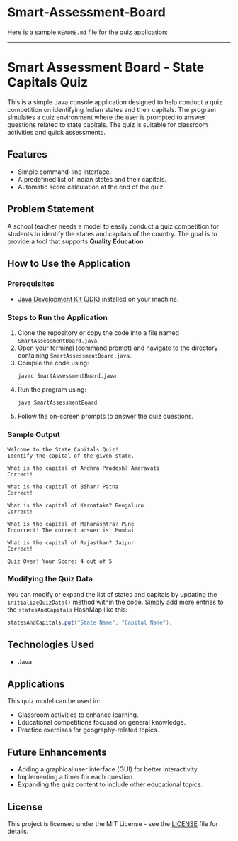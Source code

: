 # Smart-Assessment-Board
Here is a sample `README.md` file for the quiz application:

---

# Smart Assessment Board - State Capitals Quiz

This is a simple Java console application designed to help conduct a quiz competition on identifying Indian states and their capitals. The program simulates a quiz environment where the user is prompted to answer questions related to state capitals. The quiz is suitable for classroom activities and quick assessments.

## Features
- Simple command-line interface.
- A predefined list of Indian states and their capitals.
- Automatic score calculation at the end of the quiz.

## Problem Statement
A school teacher needs a model to easily conduct a quiz competition for students to identify the states and capitals of the country. The goal is to provide a tool that supports **Quality Education**.

## How to Use the Application

### Prerequisites
- [Java Development Kit (JDK)](https://www.oracle.com/java/technologies/javase-downloads.html) installed on your machine.

### Steps to Run the Application
1. Clone the repository or copy the code into a file named `SmartAssessmentBoard.java`.
2. Open your terminal (command prompt) and navigate to the directory containing `SmartAssessmentBoard.java`.
3. Compile the code using:
   ```bash
   javac SmartAssessmentBoard.java
   ```
4. Run the program using:
   ```bash
   java SmartAssessmentBoard
   ```
5. Follow the on-screen prompts to answer the quiz questions.

### Sample Output
```plaintext
Welcome to the State Capitals Quiz!
Identify the capital of the given state.

What is the capital of Andhra Pradesh? Amaravati
Correct!

What is the capital of Bihar? Patna
Correct!

What is the capital of Karnataka? Bengaluru
Correct!

What is the capital of Maharashtra? Pune
Incorrect! The correct answer is: Mumbai

What is the capital of Rajasthan? Jaipur
Correct!

Quiz Over! Your Score: 4 out of 5
```

### Modifying the Quiz Data
You can modify or expand the list of states and capitals by updating the `initializeQuizData()` method within the code. Simply add more entries to the `statesAndCapitals` HashMap like this:
```java
statesAndCapitals.put("State Name", "Capital Name");
```

## Technologies Used
- Java

## Applications
This quiz model can be used in:
- Classroom activities to enhance learning.
- Educational competitions focused on general knowledge.
- Practice exercises for geography-related topics.

## Future Enhancements
- Adding a graphical user interface (GUI) for better interactivity.
- Implementing a timer for each question.
- Expanding the quiz content to include other educational topics.

## License
This project is licensed under the MIT License - see the [LICENSE](LICENSE) file for details.
